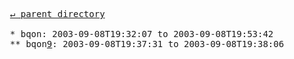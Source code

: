 <pre>
  <a href="../">&#x21b5; parent directory</a>
  
  * bqon: 2003-09-08T19:32:07 to 2003-09-08T19:53:42
  ** bqon<a href="9">9</a>: 2003-09-08T19:37:31 to 2003-09-08T19:38:06
</pre>
